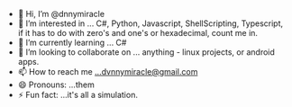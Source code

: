 - 👋 Hi, I’m @dnnymiracle
- 👀 I’m interested in ... C#, Python, Javascript, ShellScripting, Typescript, if it has to do with zero's and one's or hexadecimal, count me in. 
- 🌱 I’m currently learning ...  C#
- 💞️ I’m looking to collaborate on ... anything - linux  projects, or android apps.
- 📫 How to reach me ...dvnnymiracle@gmail.com
- 😄 Pronouns: ...them
- ⚡ Fun fact: ...it's all a simulation.

<!---
dnnymiracle/dnnymiracle is a ✨ special ✨ repository because its `README.md` (this file) appears on your GitHub profile.
You can click the Preview link to take a look at your changes.
--->
